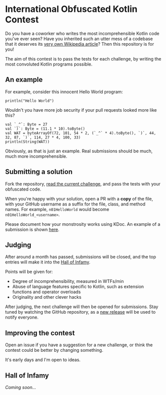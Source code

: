 # International Obfuscated Kotlin Contest

Do you have a coworker who writes the most incomprehensible Kotlin code you've ever seen? Have you inherited such an utter mess of a codebase that it deserves its [very own Wikipedia article](https://en.wikipedia.org/wiki/Undeciphered_writing_systems)? Then this repository is for you! 

The aim of this contest is to pass the tests for each challenge, by writing the most convoluted Kotlin programs possible.

## An example

For example, consider this innocent Hello World program:

```
println("Hello World")
```

Wouldn't you have more job security if your pull requests looked more like this?

```
val `_^`: Byte = 27
val `)`: Byte = (11.1 * 10).toByte()
val WAT = byteArrayOf(72, 101, 54 * 2, (`_^` * 4).toByte(), `)`, 44, 32, 87, `)`, 114, 27 * 4, 100, 33)
println(String(WAT))
```

Obviously, as that is just an example. Real submissions should be much, much more incomprehensible.

## Submitting a solution

Fork the repository, [read the current challenge](https://github.com/fractalwrench/iokk/blob/master/src/main/kotlin/com.fractalwrench.iokk/n01/n01HelloWorld.kt), and pass the tests with your obfuscated code. 

When you're happy with your solution, open a PR with a **copy** of the file, with your GitHub username as a suffix for the file, class, and method names. For example, `n01HelloWorld` would become `n01HelloWorld_<username>`.

Please document how your monstrosity works using KDoc. An example of a submission is shown [here](https://github.com/fractalwrench/iokk/blob/master/src/main/kotlin/com.fractalwrench.iokk/n01/n01HelloWorld_fractalwrench.kt).

## Judging

After around a month has passed, submissions will be closed, and the top entries will make it into the [Hall of Infamy](#hall-of-infamy).

Points will be given for:

- Degree of incomprehensibility, measured in WTFs/min
- Abuse of language features specific to Kotlin, such as extension functions and operator overloads
- Originality and other clever hacks

After judging, the next challenge will then be opened for submissions. Stay tuned by watching the GitHub repository, as a [new release](https://github.com/fractalwrench/iokk/releases) will be used to notify everyone. 

## Improving the contest

Open an issue if you have a suggestion for a new challenge, or think the contest could be better by changing something.

It's early days and I'm open to ideas.

## Hall of Infamy

_Coming soon..._
